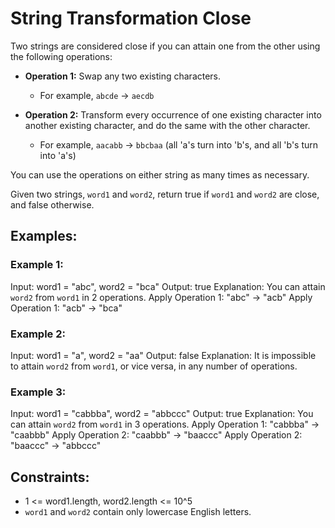 # String Transformation Close

Two strings are considered close if you can attain one from the other using the following operations:

- **Operation 1:** Swap any two existing characters.
  - For example, `abcde` -> `aecdb`
  
- **Operation 2:** Transform every occurrence of one existing character into another existing character, and do the same with the other character.
  - For example, `aacabb` -> `bbcbaa` (all 'a's turn into 'b's, and all 'b's turn into 'a's)

You can use the operations on either string as many times as necessary.

Given two strings, `word1` and `word2`, return true if `word1` and `word2` are close, and false otherwise.

## Examples:

### Example 1:
Input: word1 = "abc", word2 = "bca"
Output: true
Explanation: You can attain `word2` from `word1` in 2 operations.
Apply Operation 1: "abc" -> "acb"
Apply Operation 1: "acb" -> "bca"

### Example 2:
Input: word1 = "a", word2 = "aa"
Output: false
Explanation: It is impossible to attain `word2` from `word1`, or vice versa, in any number of operations.

### Example 3:
Input: word1 = "cabbba", word2 = "abbccc"
Output: true
Explanation: You can attain `word2` from `word1` in 3 operations.
Apply Operation 1: "cabbba" -> "caabbb"
Apply Operation 2: "caabbb" -> "baaccc"
Apply Operation 2: "baaccc" -> "abbccc"

## Constraints:

- 1 <= word1.length, word2.length <= 10^5
- `word1` and `word2` contain only lowercase English letters.
